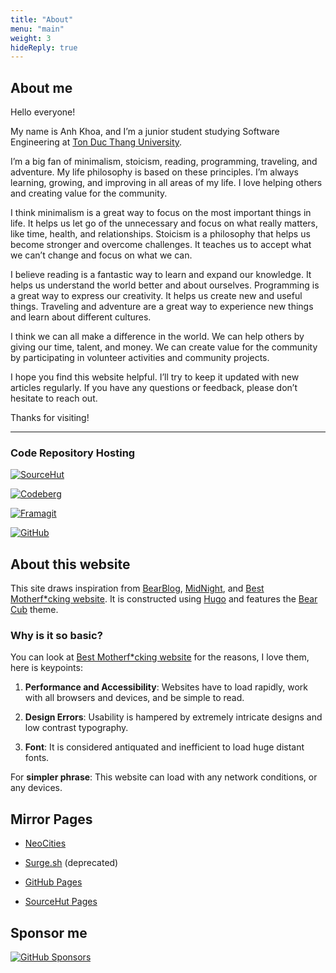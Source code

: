 ```yaml
---
title: "About"
menu: "main"
weight: 3
hideReply: true
---
```


## About me

Hello everyone!

My name is Anh Khoa, and I’m a junior student studying Software Engineering at
[Ton Duc Thang University](https://tdtu.edu.vn/).

I’m a big fan of minimalism, stoicism, reading, programming, traveling, and
adventure. My life philosophy is based on these principles. I’m always learning,
growing, and improving in all areas of my life. I love helping others and
creating value for the community.

I think minimalism is a great way to focus on the most important things in life.
It helps us let go of the unnecessary and focus on what really matters, like
time, health, and relationships. Stoicism is a philosophy that helps us become
stronger and overcome challenges. It teaches us to accept what we can’t change
and focus on what we can.

I believe reading is a fantastic way to learn and expand our knowledge. It helps
us understand the world better and about ourselves. Programming is a great way
to express our creativity. It helps us create new and useful things. Traveling
and adventure are a great way to experience new things and learn about different
cultures.

I think we can all make a difference in the world. We can help others by giving
our time, talent, and money. We can create value for the community by
participating in volunteer activities and community projects.

I hope you find this website helpful. I’ll try to keep it updated with new
articles regularly. If you have any questions or feedback, please don’t hesitate
to reach out.

Thanks for visiting!

---

### Code Repository Hosting

[![SourceHut](https://img.shields.io/badge/SourceHut-white?style=for-the-badge&logo=sourcehut&logoColor=black)](https://sr.ht/~anhkhoakz/)

[![Codeberg](https://img.shields.io/badge/Codeberg-white?style=for-the-badge&logo=forgejo)](https://codeberg.org/anhkhoakz/)

[![Framagit](https://img.shields.io/badge/Framagit-white?style=for-the-badge&logo=gitlab)](https://framagit.org/anhkhoakz)

[![GitHub](https://img.shields.io/badge/GitHub-white?style=for-the-badge&logo=github&logoColor=black)](https://github.com/anhkhoakz)

## About this website

This site draws inspiration from [BearBlog](https://bearblog.dev/),
[MidNight](https://midnight.pub/), and [Best Motherf\*cking
website](https://bestmotherfucking.website/). It is constructed using
[Hugo](https://gohugo.io/) and features the [Bear
Cub](https://themes.gohugo.io/themes/hugo-bearcub/) theme.

### Why is it so basic?

You can look at [Best Motherf\*cking
website](https://bestmotherfucking.website/) for the reasons, I love them, here
is keypoints:

1. **Performance and Accessibility**: Websites have to load rapidly, work with
   all browsers and devices, and be simple to read.

2. **Design Errors**: Usability is hampered by extremely intricate designs and
   low contrast typography.

3. **Font**: It is considered antiquated and inefficient to load huge distant
   fonts.

For **simpler phrase**: This website can load with any network conditions, or
any devices.

## Mirror Pages

- [NeoCities](https://anhkhoakz.neocities.org/)

- [Surge.sh](https://anhkhoakz.surge.sh/) (deprecated)

- [GitHub Pages](https://anhkhoakz.github.io/)

- [SourceHut Pages](https://anhkhoakz.srht.site/)

## Sponsor me

[![GitHub
Sponsors](https://img.shields.io/github/sponsors/anhkhoakz?style=for-the-badge&logo=github&logoColor=black&labelColor=white&color=1a8fe3)](https://github.com/sponsors/anhkhoakz)
